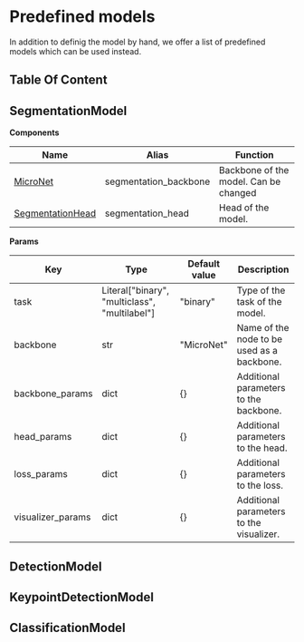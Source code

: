 # Predefined models

In addition to definig the model by hand, we offer a list of predefined
models which can be used instead.


## Table Of Content


## SegmentationModel

**Components**

| Name | Alias | Function |
| - | - | - |
| [MicroNet](src/luxonis_train/nodes/README.md#micronet) | segmentation_backbone | Backbone of the model. Can be changed |
| [SegmentationHead](src/luxonis_train/nodes/README.md#segmentationhead) | segmentation_head | Head of the model. |

**Params**

| Key | Type | Default value | Description |
| - | - | - | - |
| task | Literal\["binary", "multiclass", "multilabel"\] | "binary" | Type of the task of the model. |
| backbone | str | "MicroNet"| Name of the node to be used as a backbone. |
| backbone_params | dict | {} | Additional parameters to the backbone. |
| head_params | dict | {} | Additional parameters to the head. |
| loss_params | dict | {} | Additional parameters to the loss. |
| visualizer_params | dict | {} | Additional parameters to the visualizer. |


## DetectionModel

## KeypointDetectionModel

## ClassificationModel
